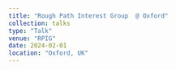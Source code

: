 ```yaml
---
title: "Rough Path Interest Group  @ Oxford"
collection: talks
type: "Talk"
venue: "RPIG"
date: 2024-02-01
location: "Oxford, UK"
---
```

